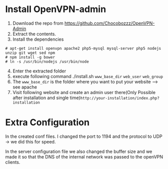 # Install OpenVPN-admin #

1. Download the repo from https://github.com/Chocobozzz/OpenVPN-Admin
2. Extract the contents.
3. Install the dependencies

````
# apt-get install openvpn apache2 php5-mysql mysql-server php5 nodejs unzip git wget sed npm
# npm install -g bower
# ln -s /usr/bin/nodejs /usr/bin/node
````

4. Enter the extracted folder 
5. execute following command ./install.sh ``www_base_dir`` ``web_user`` ``web_group``
6. The ``www_base_dir`` is the folder where you want to put your website --> see apache
7. Visit following website and create an admin user there(Only Possible after installation and single time)``http://your-installation/index.php?installation``

# Extra Configuration #

In the created conf files. I changed the port to 1194 and the protocol to UDP -> we did this for speed.

In the server configuration file we also changed the buffer size and we made it so that the DNS of the internal network was passed to the openVPN clients.


